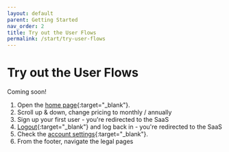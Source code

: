 ```yaml
---
layout: default
parent: Getting Started
nav_order: 2
title: Try out the User Flows
permalink: /start/try-user-flows
---
```


# Try out the User Flows

Coming soon!

1. Open the [home page](http://192.168.50.242:7000){:target="_blank"}.
2. Scroll up & down, change pricing to monthly / annually
3. Sign up your first user - you're redirected to the SaaS
4. [Logout](http://192.168.50.242:7000/logout){:target="_blank"} and log back in - you're redirected to the SaaS
5. Check the [account settings](http://192.168.50.242:7000/user){:target="_blank"}.
6. From the footer, navigate the legal pages
